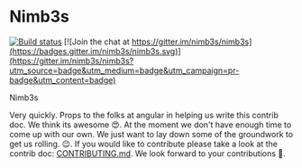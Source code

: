 # Nimb3s

[![Build status](https://ci.appveyor.com/api/projects/status/jvcixfkb0r9ysktc/branch/master?svg=true)](https://ci.appveyor.com/project/ktabarez/nimb3s/branch/master) [![Join the chat at https://gitter.im/nimb3s/nimb3s](https://badges.gitter.im/nimb3s/nimb3s.svg)](https://gitter.im/nimb3s/nimb3s?utm_source=badge&utm_medium=badge&utm_campaign=pr-badge&utm_content=badge)

Nimb3s

Very quickly. Props to the folks at angular in helping us write this contrib doc. We think its awesome 😍. At the moment we don't have enough time to come up with our own. We just want to lay down some of the groundwork to get us rolling. 😉. If you would like to contribute please take a look at the contrib doc: [CONTRIBUTING.md](https://github.com/nimb3s/nimb3s/blob/master/CONTRIBUTING.md). We look forward to your contributions :full_moon_with_face:.
